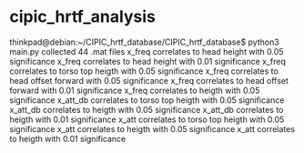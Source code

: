 # cipic_hrtf_analysis

thinkpad@debian:~/CIPIC_hrtf_database/CIPIC_hrtf_database$ python3 main.py 
collected 44 .mat files
x_freq correlates to head height with 0.05 significance
x_freq correlates to head height with 0.01 significance
x_freq correlates to torso top heigth with 0.05 significance
x_freq correlates to head offset forward with 0.05 significance
x_freq correlates to head offset forward with 0.01 significance
x_freq correlates to heigth with 0.05 significance
x_att_db correlates to torso top heigth with 0.05 significance
x_att_db correlates to heigth with 0.05 significance
x_att_db correlates to heigth with 0.01 significance
x_att correlates to torso top heigth with 0.05 significance
x_att correlates to heigth with 0.05 significance
x_att correlates to heigth with 0.01 significance
